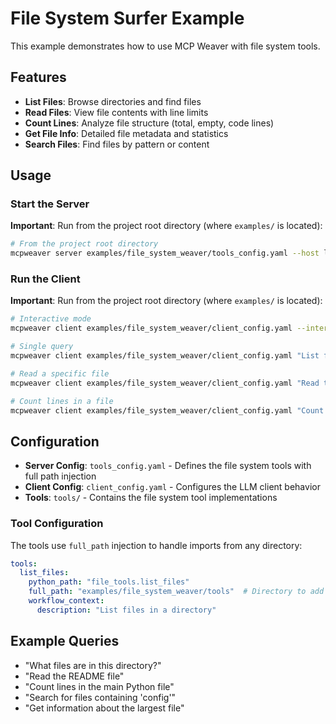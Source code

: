 # File System Surfer Example

This example demonstrates how to use MCP Weaver with file system tools.

## Features

- **List Files**: Browse directories and find files
- **Read Files**: View file contents with line limits
- **Count Lines**: Analyze file structure (total, empty, code lines)
- **Get File Info**: Detailed file metadata and statistics
- **Search Files**: Find files by pattern or content

## Usage

### Start the Server

**Important**: Run from the project root directory (where `examples/` is located):

```bash
# From the project root directory
mcpweaver server examples/file_system_weaver/tools_config.yaml --host localhost --port 8080
```

### Run the Client

**Important**: Run from the project root directory (where `examples/` is located):

```bash
# Interactive mode
mcpweaver client examples/file_system_weaver/client_config.yaml --interactive

# Single query
mcpweaver client examples/file_system_weaver/client_config.yaml "List files in the current directory"

# Read a specific file
mcpweaver client examples/file_system_weaver/client_config.yaml "Read the README.md file"

# Count lines in a file
mcpweaver client examples/file_system_weaver/client_config.yaml "Count lines in pyproject.toml"
```

## Configuration

- **Server Config**: `tools_config.yaml` - Defines the file system tools with full path injection
- **Client Config**: `client_config.yaml` - Configures the LLM client behavior
- **Tools**: `tools/` - Contains the file system tool implementations

### Tool Configuration

The tools use `full_path` injection to handle imports from any directory:

```yaml
tools:
  list_files:
    python_path: "file_tools.list_files"
    full_path: "examples/file_system_weaver/tools"  # Directory to add to Python path
    workflow_context:
      description: "List files in a directory"
```

## Example Queries

- "What files are in this directory?"
- "Read the README file"
- "Count lines in the main Python file"
- "Search for files containing 'config'"
- "Get information about the largest file" 